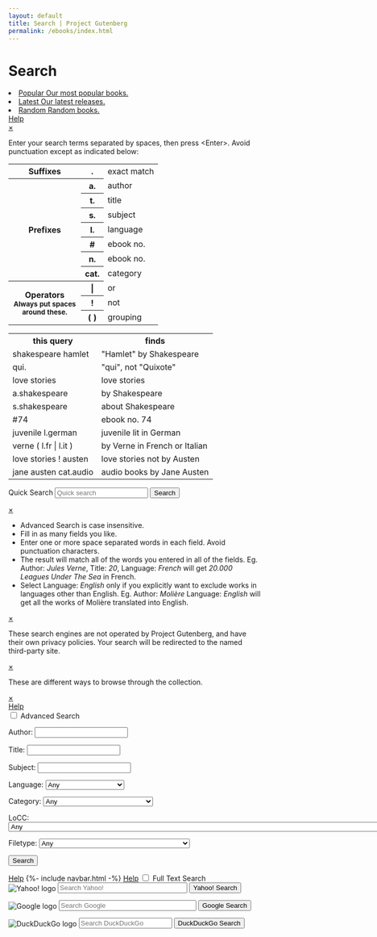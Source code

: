 ```yaml
---
layout: default
title: Search | Project Gutenberg
permalink: /ebooks/index.html
---
```


Search
======
<div class="page_content">
<style type="text/css">
.icon   { background-image: url(/pics/sprite.png?1591823171);
	  width: 23px;
	height: 23px; }
</style>
<div>
<li class="navlink">
<a class="link" href="/ebooks/search/?sort_order=downloads" accesskey="0">
<span class="cell leftcell without-cover">
<span class="icon-wrapper">
<span class="icon icon_popular"></span>
</span>
</span>
<span class="cell content">
<span class="title">Popular</span>
<span class="subtitle">Our most popular books.</span>
</span>
<span class="hstrut"></span>
</a>
</li>
<li class="navlink">
<a class="link" href="/ebooks/search/?sort_order=release_date" accesskey="1">
<span class="cell leftcell without-cover">
<span class="icon-wrapper">
<span class="icon icon_date"></span>
</span>
</span>
<span class="cell content">
<span class="title">Latest</span>
<span class="subtitle">Our latest releases.</span>
</span>
<span class="hstrut"></span>
</a>
</li>
<li class="navlink">
<a class="link" href="/ebooks/search/?sort_order=random" accesskey="2">
<span class="cell leftcell without-cover">
<span class="icon-wrapper">
<span class="icon icon_random"></span>
</span>
</span>
<span class="cell content">
<span class="title">Random</span>
<span class="subtitle">Random books.</span>
</span>
<span class="hstrut"></span>
</a>
</li>
</div>
<a class="button" href="#popup1">Help</a>	
 <div id="popup1" class="overlay">
  <div class="popup">
   <a class="close" href="#">&times;</a>
    <div class="content">
<p>Enter your search terms separated by spaces, then press &lt;Enter&gt;.
Avoid punctuation except as indicated below:</p>

 <table>
  <tr>
    <th>Suffixes</th>
    <th>.</th>
    <td>exact match</td>
  </tr>
  <tr>
    <th rowspan="7">Prefixes</th>
    <th>a.</th>
    <td>author</td>
  </tr>
  <tr>
    <th>t.</th>
    <td>title</td>
  </tr>
  <tr>
    <th>s.</th>
    <td>subject</td>
  </tr>
  <tr>
    <th>l.</th>
    <td>language</td>
  </tr>
  <tr>
    <th>#</th>
    <td>ebook no.</td>
  </tr>
  <tr>
    <th>n.</th>
    <td>ebook no.</td>
  </tr>
  <tr>
    <th>cat.</th>
    <td>category</td>
  </tr>
<tr>
    <th rowspan="3" style="width: 8em">
      Operators
      <small>Always put spaces around these.</small>
    </th>
    <th>|</th>
    <td>or</td>
  </tr>
  <tr>
    <th>!</th>
    <td>not</td>
  </tr>
  <tr>
    <th>( )</th>
    <td>grouping</td>
  </tr>
</table>

 <table>
  <tr>
    <th>this query</th>
    <th>finds</th>
  </tr>
  <tr>
    <td>shakespeare hamlet</td>
    <td>"Hamlet" by Shakespeare</td>
  </tr>
  <tr>
    <td>qui.</td>
    <td>"qui", not "Quixote"</td>
  </tr>
  <tr>
    <td>love stories</td>
    <td>love stories</td>
  </tr>
  <tr>
    <td>a.shakespeare</td>
    <td>by Shakespeare</td>
  </tr>
  <tr>
    <td>s.shakespeare</td>
    <td>about Shakespeare</td>
  </tr>
<tr>
    <td>#74</td>
    <td>ebook no. 74</td>
  </tr>
  <tr>
    <td>juvenile l.german</td>
    <td>juvenile lit in German</td>
  </tr>
  <tr>
    <td>verne ( l.fr | l.it )</td>
    <td>by Verne in French or Italian</td>
  </tr>
  <tr>
    <td>love stories ! austen</td>
    <td>love stories not by Austen</td>
  </tr>
  <tr>
    <td>jane austen cat.audio</td>
    <td>audio books by Jane Austen</td>
  </tr>
 </table>
  </div>
 </div>
</div>

<div class="searchbox">
 <form method="get" action="/ebooks/search/"
       accept-charset="utf-8" enctype="multipart/form-data">
  <div class="search">
   <p><label for="book-search" class="lbl-toggle">Quick Search</label>
      <input type="text" value="" id="book-search" name="query" class="searchInput" title="" tabindex="20" size="20" maxlength="80"
             placeholder="Quick search"/>
        <input type="submit" id="quicksubmit" name="submit_search" value="Search">
   </p>
  </div>
 </form>
</div>

<div id="popup2" class="overlay">
 <div class="popup">
   <a class="close" href="#">&times;</a>
    <div class="content">
     <ul>
      <li>Advanced Search is case insensitive.</li>
      <li>Fill in as many fields you like.</li>
      <li>Enter one or more space separated words in each field.
	Avoid punctuation characters.</li>
      <li>The result will match all of the words you entered in all
	of the fields. Eg. Author: <i>Jules Verne</i>, Title: <i>20</i>,
	Language: <i>French</i> will get <i>20.000 Leagues Under The Sea</i>
	in French.</li>
      <li>Select Language: <i>English</i> only if you explicitly want to
	exclude works in languages other than English.
	Eg. Author: <i>Molière</i> Language: <i>English</i>
	will get all the works of Molière translated into English.</li>
    </ul>
   </div>
 </div>
</div>

<div id="popup3" class="overlay">
  <div class="popup">
   <a class="close" href="#">&times;</a>
    <div class="content">
        <p>These search engines are not operated by Project Gutenberg, and have their own privacy policies. Your search will be redirected to the named third-party site.</p>
    </div>
  </div>
</div>

<div id="popup4" class="overlay">
 <div class="popup">
  <a class="close" href="#">&times;</a>
   <div class="content">
      <p>These are different ways to browse through the collection.</p>
   </div>
 </div>
</div>

<div id="popup5" class="overlay">
 <div class="popup">
   <a class="close" href="#">&times;</a>
    <div class="content">
    </div>
  </div>
</div>

<div class="box">
 <a class="button" href="#popup2">Help</a>
 <!-- Advanced search form begins here -->
  <form method="post" action="results" accept-charset="utf-8" enctype="multipart/form-data">
   <input id="collapsible1" class="toggle" type="checkbox">
   <label for="collapsible1" class="lbl-toggle">Advanced Search</label>
    <div class="collapsible-content">
     <div class="content-inner">
      <p>
       <label for="author">Author:</label>
       <input type="text" name="author" id="author"/>
      </p>
      <p>
       <label for="title">Title:</label>
       <input type="text" name="title" id="title"/>
      </p>
      <p>
       <label for="subject">Subject:</label>
       <input type="text" name="subject" id="subject"/>
      </p>
      <p>
<!--       <label for="language">Language:</label> -->
       <label>Language:</label>
       <select id="lang" name="lang"
               title="Language (Book Count)">
      <option selected value="">Any</option>
      <option value="af">Afrikaans</option>
      <option value="ale">Aleut</option>
      <option value="ar">Arabic</option>
      <option value="arp">Arapaho</option>
      <option value="brx">Bodo</option>
      <option value="br">Breton</option>
      <option value="bg">Bulgarian</option>
      <option value="rmr">Caló</option>
      <option value="ca">Catalan</option>
      <option value="ceb">Cebuano</option>
      <option value="zh">Chinese</option>
      <option value="cs">Czech</option>
      <option value="da">Danish</option>
      <option value="nl">Dutch</option>
      <option value="en">English</option>
      <option value="eo">Esperanto</option>
      <option value="et">Estonian</option>
      <option value="fa">Farsi</option>
      <option value="fi">Finnish</option>
      <option value="fr">French</option>
      <option value="fy">Frisian</option>
      <option value="fur">Friulian</option>
      <option value="gla">Gaelic, Scottish</option>
      <option value="gl">Galician</option>
      <option value="kld">Gamilaraay</option>
      <option value="de">German</option>
      <option value="el">Greek</option>
      <option value="grc">Greek, Ancient</option>
      <option value="he">Hebrew</option>
      <option value="hu">Hungarian</option>
      <option value="is">Icelandic</option>
      <option value="ilo">Iloko</option>
      <option value="ia">Interlingua</option>
      <option value="iu">Inuktitut</option>
      <option value="ga">Irish</option>
      <option value="it">Italian</option>
      <option value="ja">Japanese</option>
      <option value="csb">Kashubian</option>
      <option value="kha">Khasi</option>
      <option value="ko">Korean</option>
      <option value="la">Latin</option>
      <option value="lt">Lithuanian</option>
      <option value="mi">Maori</option>
      <option value="myn">Mayan Languages</option>
      <option value="enm">Middle English</option>
      <option value="nah">Nahuatl</option>
      <option value="nap">Napoletano-Calabrese</option>
      <option value="nav">Navajo</option>
      <option value="nai">North American Indian</option>
      <option value="no">Norwegian</option>
      <option value="oc">Occitan</option>
      <option value="oji">Ojibwa</option>
      <option value="ang">Old English</option>
      <option value="pl">Polish</option>
      <option value="pt">Portuguese</option>
      <option value="ro">Romanian</option>
      <option value="ru">Russian</option>
      <option value="sa">Sanskrit</option>
      <option value="sr">Serbian</option>
      <option value="sl">Slovenian</option>
      <option value="es">Spanish</option>
      <option value="sv">Swedish</option>
      <option value="bgs">Tagabawa</option>
      <option value="tl">Tagalog</option>
      <option value="te">Telugu</option>
      <option value="cy">Welsh</option>
      <option value="yi">Yiddish</option>
</select>
      </p>
      <p>
       <label for="category" accesskey="c">Category:</label>
       <select id="category" name="category"
               title="Category (Book Count)">
      <option selected value="">Any</option>
      <option value="1">Audio Book, human-read</option>
      <option value="2">Audio Book, computer-generated</option>
      <option value="3">Music, recorded</option>
      <option value="4">Music, Sheet</option>
      <option value="5">Pictures, still</option>
      <option value="6">Other recordings</option>
      <option value="7">Pictures, moving</option>
      <option value="8">Data</option>
      <option value="9">Compilations</option>
       </select>
      </p>
      <p>
       <label for="locc" accesskey="o">LoCC:</label>
       <select id="locc" name="locc"
               title="Please choose a Library of Congress Class.">
      <option selected value="">Any</option>
      <option value="AC">AC General Works: Collections, Series, Collected works, Pamphlets</option>
      <option value="AE">AE General Works: Encyclopedias</option>
      <option value="AG">AG General Works: Dictionaries and other general reference books</option>
      <option value="AM">AM General Works: Museums, Collectors and collecting</option>
      <option value="AP">AP General Works: Periodicals</option>
      <option value="AS">AS General Works: Academies and International Associations, Congresses</option>
      <option value="AY">AY General Works: Yearbooks, Almanacs, Directories</option>
      <option value="AZ">AZ General Works: History of scholarship and learning, The humanities</option>
      <option value="B">B Philosophy, Psychology, Religion</option>
      <option value="BC">BC Philosophy, Psychology, Religion: Logic</option>
      <option value="BD">BD Philosophy, Psychology, Religion: Speculative Philosophy, General Philosophical works</option>
      <option value="BF">BF Philosophy, Psychology, Religion: Psychology, Philosophy, Psychoanalysis</option>
      <option value="BH">BH Philosophy, Psychology, Religion: Aesthetics</option>
      <option value="BJ">BJ Philosophy, Psychology, Religion: Ethics, Social usages, Etiquette, Religion</option>
      <option value="BL">BL Philosophy, Psychology, Religion: Religion: General, Miscellaneous and Atheism</option>
      <option value="BM">BM Philosophy, Psychology, Religion: Judaism</option>
      <option value="BP">BP Philosophy, Psychology, Religion: Islam, Bahaism, Theosophy, Other and new beliefs</option>
      <option value="BQ">BQ Philosophy, Psychology, Religion: Buddhism</option>
      <option value="BR">BR Philosophy, Psychology, Religion: Christianity</option>
      <option value="BS">BS Philosophy, Psychology, Religion: Christianity: The Bible, Old and New Testament</option>
      <option value="BT">BT Philosophy, Psychology, Religion: Christianity: Doctrinal theology, God, Christology</option>
      <option value="BV">BV Philosophy, Psychology, Religion: Christianity: Practical theology, Worship</option>
      <option value="BX">BX Philosophy, Psychology, Religion: Christianity: Churches, Church movements</option>
      <option value="CB">CB History: History of civilization</option>
      <option value="CC">CC History: Archaeology</option>
      <option value="CE">CE History: Technical Chronology, Calendar</option>
      <option value="CJ">CJ History: Numismatics</option>
      <option value="CN">CN History: Inscriptions, Epigraphy</option>
      <option value="CR">CR History: Heraldry</option>
      <option value="CS">CS History: Genealogy</option>
      <option value="CT">CT History: Biography</option>
      <option value="D">D History: General and Eastern Hemisphere</option>
      <option value="D501">D501 History: General and Eastern Hemisphere: World War I</option>
      <option value="D731">D731 History: General and Eastern Hemisphere: World War II</option>
      <option value="DA">DA History: General and Eastern Hemisphere: Great Britain, Ireland, Central Europe</option>
      <option value="DB">DB History: General and Eastern Hemisphere: Austria, Hungary, Czech Republic, Slovakia</option>
      <option value="DC">DC History: General and Eastern Hemisphere: France, Andorra, Monaco</option>
      <option value="DD">DD History: General and Eastern Hemisphere: Germany</option>
      <option value="DE">DE History: General and Eastern Hemisphere: The Mediterranean Region, The Greco-Roman World</option>
      <option value="DF">DF History: General and Eastern Hemisphere: Greece</option>
      <option value="DG">DG History: General and Eastern Hemisphere: Italy, Vatican City, Malta</option>
      <option value="DH">DH History: General and Eastern Hemisphere: Netherlands, Belgium, Luxemburg</option>
      <option value="DJ">DJ History: General and Eastern Hemisphere: Netherlands</option>
      <option value="DJK">DJK History: General and Eastern Hemisphere: Eastern Europe</option>
      <option value="DK">DK History: General and Eastern Hemisphere: Russia, Former Soviet Republics, Poland</option>
      <option value="DL">DL History: General and Eastern Hemisphere: Northern Europe, Scandinavia</option>
      <option value="DP">DP History: General and Eastern Hemisphere: Spain, Portugal</option>
      <option value="DQ">DQ History: General and Eastern Hemisphere: Switzerland</option>
      <option value="DR">DR History: General and Eastern Hemisphere: Balkan Peninsula, Turkey</option>
      <option value="DS">DS History: General and Eastern Hemisphere: Asia</option>
      <option value="DT">DT History: General and Eastern Hemisphere: Africa</option>
      <option value="DU">DU History: General and Eastern Hemisphere: History of Oceania (South Seas)</option>
      <option value="DX">DX History: General and Eastern Hemisphere: History of Romanies</option>
      <option value="E011">E011 History: America: America</option>
      <option value="E151">E151 History: America: United States</option>
      <option value="E186">E186 History: America: Colonial History</option>
      <option value="E201">E201 History: America: Revolution</option>
      <option value="E300">E300 History: America: Revolution to the Civil War</option>
      <option value="E456">E456 History: America: Civil War period</option>
      <option value="E660">E660 History: America: Late nineteenth century</option>
      <option value="E740">E740 History: America: Twentieth century</option>
      <option value="E838">E838 History: America: Later twentieth century</option>
      <option value="E895">E895 History: America: Twenty-first century</option>
      <option value="F001">F001 United States local history: New England</option>
      <option value="F1001">F1001 North America local history: Canada</option>
      <option value="F106">F106 United States local history: Atlantic coast. Middle Atlantic States</option>
      <option value="F1201">F1201 North America local history: Mexico</option>
      <option value="F1401">F1401 Latin America local history: General</option>
      <option value="F1461">F1461 Latin America local history: Guatemala</option>
      <option value="F1481">F1481 Latin America local history: El Salvador</option>
      <option value="F1501">F1501 Latin America local history: Honduras</option>
      <option value="F1521">F1521 Latin America local history: Nicaragua</option>
      <option value="F1541">F1541 Latin America local history: Costa Rica</option>
      <option value="F1561">F1561 Latin America local history: Panama</option>
      <option value="F1601">F1601 History of the Americas: West Indies</option>
      <option value="F1751">F1751 History of the Americas: West Indies. Cuba</option>
      <option value="F1861">F1861 History of the Americas: West Indies. Jamaica</option>
      <option value="F1900">F1900 West Indies local history: Hispaniola (Haiti and Dominican Republic)</option>
      <option value="F1951">F1951 West Indies local history: Puerto Rico</option>
      <option value="F2001">F2001 History of the Americas: Lesser Antilles</option>
      <option value="F206">F206 United States local history: The South. South Atlantic States</option>
      <option value="F2131">F2131 History of the Americas: West Indies. British West Indies</option>
      <option value="F2155">F2155 History of the Americas: Caribbean area. Caribbean sea</option>
      <option value="F2201">F2201 Latin America local history: South America. General</option>
      <option value="F2251">F2251 Latin America local history: Colombia</option>
      <option value="F2301">F2301 Latin America local history: Venezuela</option>
      <option value="F2351">F2351 Latin America local history: Guiana</option>
      <option value="F2501">F2501 Latin America local history: Brazil</option>
      <option value="F2661">F2661 Latin America local history: Paraguay</option>
      <option value="F2701">F2701 Latin America local history: Uruguay</option>
      <option value="F2801">F2801 Latin America local history: Argentina</option>
      <option value="F296">F296 United States local history: Gulf States. West Florida</option>
      <option value="F3051">F3051 Latin America local history: Chile</option>
      <option value="F3301">F3301 Latin America local history: Bolivia</option>
      <option value="F3401">F3401 Latin America local history: Peru</option>
      <option value="F350.5">F350.5 United States local history: Mississippi River and Valley. Middle West</option>
      <option value="F3701">F3701 Latin America local history: Ecuador</option>
      <option value="F396">F396 United States local history: Old Southwest. Lower Mississippi Valley</option>
      <option value="F476">F476 United States local history: Old Northwest. Northwest Territory</option>
      <option value="F516">F516 United States local history: Ohio River and Valley.</option>
      <option value="F590.3">F590.3 United States local history: The West. Trans-Mississippi Region. Great Plains</option>
      <option value="F721">F721 United States local history: Rocky Mountains. Yellowstone National Park</option>
      <option value="F786">F786 United States local history: New Southwest. Colorado River, Canyon, and Valley</option>
      <option value="F850.5">F850.5 United States local history: Pacific States</option>
      <option value="F975">F975 United States local history: Central American, West Indian, and other countries protected by and having close political affiliations with the United States</option>
      <option value="G">G Geography, Anthropology, Recreation</option>
      <option value="GA">GA Geography, Anthropology, Recreation: Mathematical geography, Cartography</option>
      <option value="GB">GB Geography, Anthropology, Recreation: Physical geography</option>
      <option value="GC">GC Geography, Anthropology, Recreation: Oceanography</option>
      <option value="GF">GF Geography, Anthropology, Recreation: Human ecology, Anthropogeography</option>
      <option value="GN">GN Geography, Anthropology, Recreation: Anthropology</option>
      <option value="GR">GR Geography, Anthropology, Recreation: Folklore</option>
      <option value="GT">GT Geography, Anthropology, Recreation: Manners and customs</option>
      <option value="GV">GV Geography, Anthropology, Recreation: Recreation, Leisure</option>
      <option value="H">H Social sciences</option>
      <option value="HA">HA Social sciences: Statistics</option>
      <option value="HB">HB Social sciences: Economic theory, Demography</option>
      <option value="HC">HC Social sciences: Economic history and conditions, Special topics</option>
      <option value="HD">HD Social sciences: Economic history and conditions, Production</option>
      <option value="HE">HE Social sciences: Transportation and communications</option>
      <option value="HF">HF Social sciences: Commerce</option>
      <option value="HG">HG Social sciences: Finance</option>
      <option value="HJ">HJ Social sciences: Public finance</option>
      <option value="HM">HM Social sciences: Sociology</option>
      <option value="HN">HN Social sciences: Social history and conditions, Social problems</option>
      <option value="HQ">HQ Social sciences: The family, Marriage, Sex and Gender</option>
      <option value="HS">HS Social sciences: Societies: secret, benevolent, etc.</option>
      <option value="HT">HT Social sciences: Communities, Classes, Races</option>
      <option value="HV">HV Social sciences: Social pathology, Social and Public Welfare</option>
      <option value="HX">HX Social sciences: Socialism, Communism, Anarchism</option>
      <option value="J">J Political science</option>
      <option value="JA">JA Political science: Political science</option>
      <option value="JC">JC Political science: Political theory</option>
      <option value="JF">JF Political science: Political institutions and public administration</option>
      <option value="JK">JK Political science: Political inst. and pub. Admin.: United States</option>
      <option value="JL">JL Political science: Political inst. and pub. Admin.: America</option>
      <option value="JN">JN Political science: Political inst. and pub. Admin.: Europe</option>
      <option value="JQ">JQ Political science: Political inst. and pub. Admin.: Asia, Africa and Oceania</option>
      <option value="JS">JS Political science: Local government, Municipal government</option>
      <option value="JV">JV Political science: Colonies and colonization, International migration</option>
      <option value="JX">JX Political science: International law</option>
      <option value="JZ">JZ Political science: International relations</option>
      <option value="K">K Law in general, Comparative and uniform law, Jurisprudence</option>
      <option value="KBM">KBM Law in general, Comparative and uniform law, Jurisprudence: Jewish law</option>
      <option value="KBR">KBR Law in general, Comparative and uniform law, Jurisprudence: History of canon law</option>
      <option value="KD">KD Law in general, Comparative and uniform law, Jurisprudence: United Kingdom and Ireland</option>
      <option value="KDZ">KDZ Law in general, Comparative and uniform law, Jurisprudence: America, North America</option>
      <option value="KE">KE Law in general, Comparative and uniform law, Jurisprudence: Canada</option>
      <option value="KF">KF Law in general, Comparative and uniform law, Jurisprudence: United States</option>
      <option value="KH">KH Law in general, Comparative and uniform law, Jurisprudence: South America</option>
      <option value="KJ">KJ Law in general, Comparative and uniform law, Jurisprudence: Europe</option>
      <option value="KL">KL Law in general, Comparative and uniform law, Jurisprudence: Asia and Eurasia, Africa, Pacific Area, and Antarctica</option>
      <option value="KN">KN Law in general, Comparative and uniform law, Jurisprudence: South Asia, Southeast Asia, East Asia</option>
      <option value="KNX">KNX Law in general, Comparative and uniform law, Jurisprudence: Japan</option>
      <option value="KP">KP Law in general, Comparative and uniform law, Jurisprudence: South Asia, Southeast Asia, East Asia</option>
      <option value="KZ">KZ Law in general, Comparative and uniform law, Jurisprudence: Law of nations</option>
      <option value="L">L Education</option>
      <option value="LA">LA Education: History of education</option>
      <option value="LB">LB Education: Theory and practice of education</option>
      <option value="LC">LC Education: Special aspects of education</option>
      <option value="LD">LD Education: Individual institutions: United States</option>
      <option value="LE">LE Education: Individual institutions: America (except US)</option>
      <option value="LF">LF Education: Individual institutions: Europe</option>
      <option value="LH">LH Education: College and school magazines and papers</option>
      <option value="LT">LT Education: Textbooks</option>
      <option value="M">M Music</option>
      <option value="ML">ML Music: Literature of music</option>
      <option value="MT">MT Music: Musical instruction and study, Composition</option>
      <option value="N">N Fine Arts</option>
      <option value="NA">NA Fine Arts: Architecture</option>
      <option value="NB">NB Fine Arts: Sculpture</option>
      <option value="NC">NC Fine Arts: Drawing, Design, Illustration</option>
      <option value="ND">ND Fine Arts: Painting</option>
      <option value="NE">NE Fine Arts: Print media</option>
      <option value="NK">NK Fine Arts: Decorative and Applied Arts, Decoration and Ornament</option>
      <option value="NX">NX Fine Arts: Arts in general</option>
      <option value="P">P Language and Literatures</option>
      <option value="PA">PA Language and Literatures: Classical Languages and Literature</option>
      <option value="PB">PB Language and Literatures: General works</option>
      <option value="PC">PC Language and Literatures: Romance languages: Italian, French, Spanish, Portuguese</option>
      <option value="PD">PD Language and Literatures: Germanic and Scandinavian languages</option>
      <option value="PE">PE Language and Literatures: English</option>
      <option value="PF">PF Language and Literatures: West Germanic</option>
      <option value="PG">PG Language and Literatures: Slavic (including Russian), Languages and Literature</option>
      <option value="PH">PH Language and Literatures: Finno-Ugrian and Basque languages and literatures</option>
      <option value="PJ">PJ Language and Literatures: Oriental languages and literatures</option>
      <option value="PK">PK Language and Literatures: Indo-Iranian literatures</option>
      <option value="PL">PL Language and Literatures: Languages and literatures of Eastern Asia, Africa, Oceania</option>
      <option value="PM">PM Language and Literatures: Indigenous American and Artificial Languages</option>
      <option value="PN">PN Language and Literatures: Literature: General, Criticism, Collections</option>
      <option value="PQ">PQ Language and Literatures: Romance literatures: French, Italian, Spanish, Portuguese</option>
      <option value="PR">PR Language and Literatures: English literature</option>
      <option value="PS">PS Language and Literatures: American and Canadian literature</option>
      <option value="PT">PT Language and Literatures: Germanic, Scandinavian, and Icelandic literatures</option>
      <option value="PZ">PZ Language and Literatures: Juvenile belles lettres</option>
      <option value="Q">Q Science</option>
      <option value="QA">QA Science: Mathematics</option>
      <option value="QB">QB Science: Astronomy</option>
      <option value="QC">QC Science: Physics</option>
      <option value="QD">QD Science: Chemistry</option>
      <option value="QE">QE Science: Geology</option>
      <option value="QH">QH Science: Natural history</option>
      <option value="QH301">QH301 Science: Biology</option>
      <option value="QK">QK Science: Botany</option>
      <option value="QL">QL Science: Zoology</option>
      <option value="QM">QM Science: Human anatomy</option>
      <option value="QP">QP Science: Physiology</option>
      <option value="QR">QR Science: Microbiology</option>
      <option value="R">R Medicine</option>
      <option value="RA">RA Medicine: Public aspects of medicine</option>
      <option value="RB">RB Medicine: Pathology</option>
      <option value="RC">RC Medicine: Internal medicine</option>
      <option value="RD">RD Medicine: Surgery</option>
      <option value="RE">RE Medicine: Ophthalmology</option>
      <option value="RF">RF Medicine: Otorhinolaryngology</option>
      <option value="RG">RG Medicine: Gynecology and obstetrics</option>
      <option value="RJ">RJ Medicine: Pediatrics</option>
      <option value="RK">RK Medicine: Dentistry</option>
      <option value="RL">RL Medicine: Dermatology</option>
      <option value="RM">RM Medicine: Therapeutics, Pharmacology</option>
      <option value="RS">RS Medicine: Pharmacy and materia medica</option>
      <option value="RT">RT Medicine: Nursing</option>
      <option value="RV">RV Medicine: Botanic, Thomsonian, and eclectic medicine</option>
      <option value="RX">RX Medicine: Homeopathy</option>
      <option value="RZ">RZ Medicine: Other systems of medicine</option>
      <option value="S">S Agriculture</option>
      <option value="SB">SB Agriculture: Plant culture</option>
      <option value="SD">SD Agriculture: Forestry</option>
      <option value="SF">SF Agriculture: Animal culture</option>
      <option value="SH">SH Agriculture: Aquaculture, Fisheries, Angling</option>
      <option value="SK">SK Agriculture: Hunting sports</option>
      <option value="T">T Technology</option>
      <option value="TA">TA Technology: Engineering and Civil engineering</option>
      <option value="TC">TC Technology: Ocean engineering</option>
      <option value="TD">TD Technology: Environmental technology, Sanitary engineering</option>
      <option value="TE">TE Technology: Highway engineering, Roads and pavements</option>
      <option value="TF">TF Technology: Railroad engineering and operation</option>
      <option value="TG">TG Technology: Bridge engineering</option>
      <option value="TH">TH Technology: Building construction</option>
      <option value="TJ">TJ Technology: Mechanical engineering and machinery</option>
      <option value="TK">TK Technology: Electrical, Electronics and Nuclear engineering</option>
      <option value="TL">TL Technology: Motor vehicles, Aeronautics, Astronautics</option>
      <option value="TN">TN Technology: Mining engineering, Metallurgy</option>
      <option value="TP">TP Technology: Chemical technology</option>
      <option value="TR">TR Technology: Photography</option>
      <option value="TS">TS Technology: Manufactures</option>
      <option value="TT">TT Technology: Handicrafts, Arts and crafts</option>
      <option value="TX">TX Technology: Home economics</option>
      <option value="U">U Military science</option>
      <option value="UA">UA Military science: Armies: Organization, distribution, military situation</option>
      <option value="UB">UB Military science: Military administration</option>
      <option value="UC">UC Military science: Maintenance and transportation</option>
      <option value="UD">UD Military science: Infantry</option>
      <option value="UE">UE Military science: Cavalry, Armor</option>
      <option value="UF">UF Military science: Artillery</option>
      <option value="UG">UG Military science: Military engineering</option>
      <option value="UH">UH Military science: Other services</option>
      <option value="V">V Naval science</option>
      <option value="VA">VA Naval science: Navies: Organization, distribution, naval situation</option>
      <option value="VB">VB Naval science: Naval administration</option>
      <option value="VE">VE Naval science: Marines</option>
      <option value="VF">VF Naval science: Naval ordnance</option>
      <option value="VG">VG Naval science: Minor services of navies</option>
      <option value="VK">VK Naval science: Navigation, Merchant marine</option>
      <option value="VM">VM Naval science: Naval architecture, Shipbuilding, Marine engineering</option>
      <option value="Z">Z Bibliography, Library science</option>
       </select>
      </p>
      <p>
       <label for="filetype" accesskey="f">Filetype:</label>
       <select id="filetype" name="filetype"
               title="Please choose a file type.">
	       <option selected value="">Any</option>
      <option value="readme">Readme (readme)</option>
      <option value="license">License (license)</option>
      <option value="index">Audio Book Index (index)</option>
      <option value="html">HTML (html)</option>
      <option value="html.gen">Generated HTML (html.gen)</option>
      <option value="html.noimages">Generated HTML (no images) (html.noimages)</option>
      <option value="html.images">Generated HTML (with images) (html.images)</option>
      <option value="iso">ISO CD/DVD Image (iso)</option>
      <option value="epub.dp">EPUB (hand-crafted) (epub.dp)</option>
      <option value="epub.noimages">EPUB (no images) (epub.noimages)</option>
      <option value="epub.images">EPUB (with images) (epub.images)</option>
      <option value="pdf.gen">Generated PDF (pdf.gen)</option>
      <option value="pdf.noimages">Generated PDF (no images) (pdf.noimages)</option>
      <option value="pdf.images">Generated PDF (with images) (pdf.images)</option>
      <option value="kindle.noimages">Kindle (no images) (kindle.noimages)</option>
      <option value="kindle.images">Kindle (with images) (kindle.images)</option>
      <option value="md5">MD5 Checksum (md5)</option>
      <option value="iso.split">Part of ISO CD/DVD Image (iso.split)</option>
      <option value="pdf">PDF (pdf)</option>
      <option value="css">CSS Stylesheet (css)</option>
      <option value="eps">Encapsulated PostScript (eps)</option>
      <option value="mus">Finale (mus)</option>
      <option value="fen">Forsyth–Edwards Notation (fen)</option>
      <option value="gif">GIF Picture (gif)</option>
      <option value="jpg">JPEG Picture (jpg)</option>
      <option value="ly">LilyPond (ly)</option>
      <option value="mid">MIDI (mid)</option>
      <option value="mpg">MPEG Video (mpg)</option>
      <option value="lit">MS Lit for PocketPC (lit)</option>
      <option value="rtf">MS Rich Text Format (rtf)</option>
      <option value="avi">MS Video (avi)</option>
      <option value="wav">MS Wave Audio (wav)</option>
      <option value="doc">MS Word Document (doc)</option>
      <option value="ogg">Ogg Vorbis Audio (ogg)</option>
      <option value="pdb">Palm Database (pdb)</option>
      <option value="prc">Palm Database (prc)</option>
      <option value="plucker">Plucker (plucker)</option>
      <option value="png">PNG Picture (png)</option>
      <option value="ps">PostScript (ps)</option>
      <option value="ps2">PostScript Level 2 (ps2)</option>
      <option value="qioo">QiOO Mobile (qioo)</option>
      <option value="mov">Quicktime Video (mov)</option>
      <option value="qt">Quicktime Video (qt)</option>
      <option value="sib">Sibelius (sib)</option>
      <option value="svg">SVG (svg)</option>
      <option value="dvi">TeX Device Independent (dvi)</option>
      <option value="tiff">TIFF Picture (tiff)</option>
      <option value="tr">Tome Raider (tr)</option>
      <option value="xsl">XSLT Stylesheet (xsl)</option>
      <option value="m4b">Apple iTunes Audiobook (m4b)</option>
      <option value="m4a">Apple iTunes Audiobook (m4a)</option>
      <option value="mp4">MPEG 4 Part 14 (mp4)</option>
      <option value="mp3">MP3 Audio (mp3)</option>
      <option value="spx">Speex Audio (spx)</option>
      <option value="txt.utf-8">Plain Text UTF-8 (txt.utf-8)</option>
      <option value="txt">Plain Text (txt)</option>
      <option value="aac">AAC (Advanced Audio Coding) (aac)</option>
      <option value="flv">Flash Video (flv)</option>
      <option value="xls">Microsoft Excel (xls)</option>
      <option value="nfo">Proprietary `Folio' format (nfo)</option>
      <option value="pageimages">Raw Page Images (pageimages)</option>
      <option value="rdf">RDF (rdf)</option>
      <option value="rst.gen">reStructuredText (rst.gen)</option>
      <option value="tei">TEI Text Encoding Initiative (tei)</option>
      <option value="tex">TeX (tex)</option>
      <option value="wma">Windows Media Audio (wma)</option>
      <option value="xml">XML (xml)</option>
      <option value="rst">reStructuredText (rst)</option>
      <option value="cover.medium">Cover Medium (cover.medium)</option>
      <option value="cover.small">Cover Thumbnail (cover.small)</option>
      <option value="rst.master">reStructuredText Master (rst.master)</option>
      <option value="?">Unspecified (?)</option>
       </select>
      </p>
      <p>
        <input type="submit" id="submit"  name="submit_search" value="Search">
      </p>
    </div>
  </div>
  <!-- Advanced search form ends here -->
 </form>
</div>
  <a class="button" href="#popup4">Help</a>
   {%- include navbar.html -%}
  <a class="button" href="#popup3">Help</a>
  <input id="collapsible2" class="toggle" type="checkbox">
  <label for="collapsible2" class="lbl-toggle">Full Text Search</label>
  <div class="collapsible-content">
    <div class="content-inner">
      <form method="get" action="https://search.yahoo.com/search">
      <img src="/pics/yahoologo.png" style="vertical-align:middle;" alt="Yahoo! logo">
      <input type="hidden" name="fr" value="cap-PG">
      <input type="hidden" name="vs" id="ysvs1" value="gutenberg.org">
      <input type="text"   name="p" size="29" placeholder="Search Yahoo!">
      <input type="submit" value="Yahoo! Search">
      </form>
      <form method="get" action="https://www.google.com/search">
        <img src="/pics/google_search.png" style="vertical-align:middle;" alt="Google logo">
        <input type="text" name="q" size="31" maxlength="255" value="" placeholder="Search Google">
        <input type="hidden" name="domains" value="gutenberg.org"/>
        <input type="hidden" name="sitesearch" value="gutenberg.org"/>
        <input type="submit" name="btnG" value="Google Search"/>
      </form>
  <form method="get" id="duck" action="https://duckduckgo.com/">
    <img src="/pics/duck.png" style="vertical-align:middle;" alt="DuckDuckGo logo">
    <input type="hidden" name="sites" value="http://www.gutenberg.org"/>
    <input type="hidden" name="k8" value="#444444"/>
    <input type="hidden" name="k9" value="#D51920"/>
    <input type="hidden" name="kt" value="h"/>
    <input type="text" name="q" maxlength="255" placeholder="Search DuckDuckGo"/>
    <input type="submit" value="DuckDuckGo Search"/>
  </form>
    </div>
  </div>
</div>
